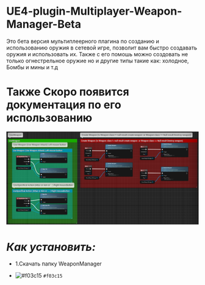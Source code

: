 # UE4-plugin-Multiplayer-Weapon-Manager-Beta
Это бета версия мультиплеерного плагина по созданию и использованию оружия в сетевой игре, позволит вам быстро создавать оружия и использовать их. 
Также с его помошь можно создовать не только огнестрельное оружие но и другие типы такие как: холодное, Бомбы и мины и т.д

# Также Скоро появится документация по его использованию

![preview](https://github.com/DmitriiBobrovnikov/UE4-plugin-Multiplayer-Weapon-Manager-Beta/blob/gh-pages/Screenshots/Screenshot_1.png)

# *Как установить:* 

   * 1.Скачать папку WeaponManager
   

- ![#f03c15](https://via.placeholder.com/15/f03c15/000000?text=+SSS) `#f03c15`

